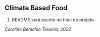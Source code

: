 ## Climate Based Food 

1. README será escrito no final do projeto.

*Caroline Benichio Teixeira, 2022*